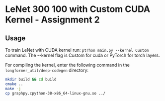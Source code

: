 # LeNet 300 100 with Custom CUDA Kernel - Assignment 2

## Usage

To train LeNet with CUDA kernel run: `ptrhon main.py --kernel Custom` command. The --kernel flag is Custom for cuda or PyTorch for torch layers.
 
For compiling the kernel, enter the following command in the `longformer_util/deep-codegen` directory:
```bash
mkdir build && cd build
cmake ..
make -j
cp graphpy.cpython-38-x86_64-linux-gnu.so ../
```
